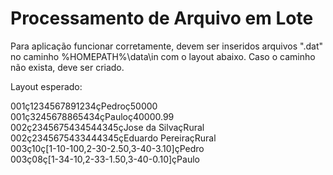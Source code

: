 # Processamento de Arquivo em Lote

Para aplicação funcionar corretamente, devem ser inseridos arquivos ".dat" no caminho %HOMEPATH%\data\in com o layout abaixo.
Caso o caminho não exista, deve ser criado.

Layout esperado:

001ç1234567891234çPedroç50000  
001ç3245678865434çPauloç40000.99  
002ç2345675434544345çJose da SilvaçRural  
002ç2345675433444345çEduardo PereiraçRural  
003ç10ç[1-10-100,2-30-2.50,3-40-3.10]çPedro  
003ç08ç[1-34-10,2-33-1.50,3-40-0.10]çPaulo  
